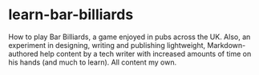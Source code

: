 # learn-bar-billiards
How to play Bar Billiards, a game enjoyed in pubs across the UK. Also, an experiment in designing, writing and publishing lightweight, Markdown-authored help content by a tech writer with increased amounts of time on his hands (and much to learn). All content my own.
